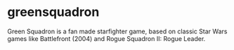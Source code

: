 # greensquadron

Green Squadron is a fan made starfighter game, based on classic Star Wars games like Battlefront (2004) and Rogue Squadron II: Rogue Leader.
